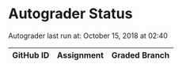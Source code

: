 # Autograder Status
Autograder last run at: October 15, 2018 at 02:40

| GitHub ID | Assignment | Graded Branch |
|-----------|------------|---------------|
